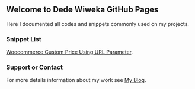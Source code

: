 ## Welcome to Dede Wiweka GitHub Pages

Here I documented all codes and snippets commonly used on my projects.

### Snippet List

[Woocommerce Custom Price Using URL Parameter](https://github.wiweka.com/woo-custom-price.md).

### Support or Contact

For more details information about my work see [My Blog](https://dede.wiweka.com/).


